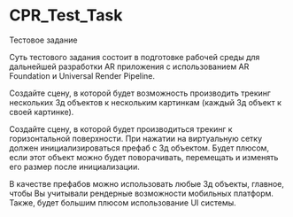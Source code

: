 # CPR_Test_Task

Тестовое задание

Суть тестового задания состоит в подготовке рабочей среды для дальнейшей разработки AR приложения с использованием AR Foundation и Universal Render Pipeline.

Создайте сцену, в которой будет возможность производить трекинг нескольких 3д объектов к нескольким картинкам (каждый 3д объект к своей картинке).

Создайте сцену, в которой будет производиться трекинг к горизонтальной поверхности. При нажатии на виртуальную сетку должен инициализироваться префаб с 3д объектом. Будет плюсом, если этот объект можно будет поворачивать, перемещать и изменять его размер после инициализации.

В качестве префабов можно использовать любые 3д объекты, главное, чтобы Вы учитывали рендерные возможности мобильных платформ. Также, будет большим плюсом использование UI системы.
